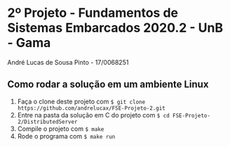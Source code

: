 2º Projeto - Fundamentos de Sistemas Embarcados 2020.2 - UnB - Gama
=========================
André Lucas de Sousa Pinto - 17/0068251

## Como rodar a solução em um ambiente Linux

1. Faça o clone deste projeto com ```$ git clone https://github.com/andrelucax/FSE-Projeto-2.git```
2. Entre na pasta da solução em C do projeto com ```$ cd FSE-Projeto-2/DistributedServer```
3. Compile o projeto com ```$ make```
4. Rode o programa com ```$ make run```